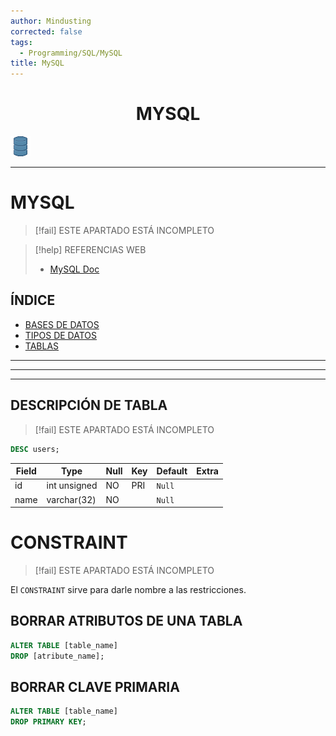 ```yaml
---
author: Mindusting
corrected: false
tags:
  - Programming/SQL/MySQL
title: MySQL
---
```


<h1 align="center">MYSQL</h1>

![#logo](../../img/db.png)

---

# MYSQL

> [!fail] ESTE APARTADO ESTÁ INCOMPLETO

> [!help] REFERENCIAS WEB
> - [MySQL Doc](https://dev.mysql.com/doc/)

## ÍNDICE

- [BASES DE DATOS](mysql_db.md)
- [TIPOS DE DATOS](mysql_data_types.md)
- [TABLAS](mysql_table.md)

---
---
---

## DESCRIPCIÓN DE TABLA

> [!fail] ESTE APARTADO ESTÁ INCOMPLETO

```sql
DESC users;
```

| Field | Type         | Null | Key | Default | Extra |
| ----- | ------------ | ---- | --- | ------- | ----- |
| id    | int unsigned | NO   | PRI | `Null`  |       |
| name  | varchar(32)  | NO   |     | `Null`  |       |

# CONSTRAINT

> [!fail] ESTE APARTADO ESTÁ INCOMPLETO

El `CONSTRAINT` sirve para darle nombre a las restricciones.

## BORRAR ATRIBUTOS DE UNA TABLA

```sql
ALTER TABLE [table_name]
DROP [atribute_name];
```

## BORRAR CLAVE PRIMARIA

```sql
ALTER TABLE [table_name]
DROP PRIMARY KEY;
```
